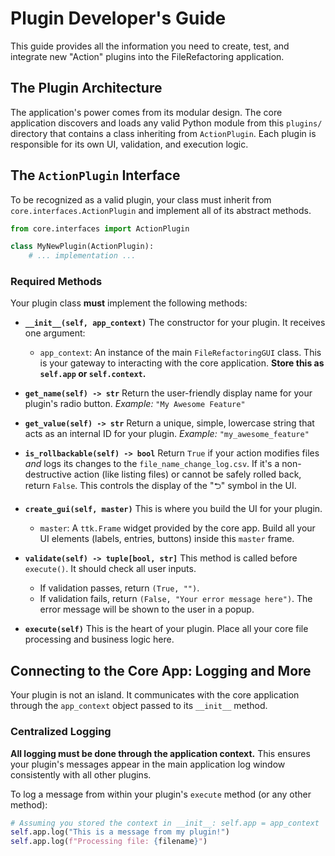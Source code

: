 # Plugin Developer's Guide

This guide provides all the information you need to create, test, and integrate new "Action" plugins into the FileRefactoring application.

## The Plugin Architecture

The application's power comes from its modular design. The core application discovers and loads any valid Python module from this `plugins/` directory that contains a class inheriting from `ActionPlugin`. Each plugin is responsible for its own UI, validation, and execution logic.

## The `ActionPlugin` Interface

To be recognized as a valid plugin, your class must inherit from `core.interfaces.ActionPlugin` and implement all of its abstract methods.

```python
from core.interfaces import ActionPlugin

class MyNewPlugin(ActionPlugin):
    # ... implementation ...
```

### Required Methods

Your plugin class **must** implement the following methods:

-   **`__init__(self, app_context)`**
    The constructor for your plugin. It receives one argument:
    -   `app_context`: An instance of the main `FileRefactoringGUI` class. This is your gateway to interacting with the core application. **Store this as `self.app` or `self.context`.**

-   **`get_name(self) -> str`**
    Return the user-friendly display name for your plugin's radio button.
    *Example:* `"My Awesome Feature"`

-   **`get_value(self) -> str`**
    Return a unique, simple, lowercase string that acts as an internal ID for your plugin.
    *Example:* `"my_awesome_feature"`

-   **`is_rollbackable(self) -> bool`**
    Return `True` if your action modifies files *and* logs its changes to the `file_name_change_log.csv`. If it's a non-destructive action (like listing files) or cannot be safely rolled back, return `False`. This controls the display of the "⮌" symbol in the UI.

-   **`create_gui(self, master)`**
    This is where you build the UI for your plugin.
    -   `master`: A `ttk.Frame` widget provided by the core app. Build all your UI elements (labels, entries, buttons) inside this `master` frame.

-   **`validate(self) -> tuple[bool, str]`**
    This method is called before `execute()`. It should check all user inputs.
    -   If validation passes, return `(True, "")`.
    -   If validation fails, return `(False, "Your error message here")`. The error message will be shown to the user in a popup.

-   **`execute(self)`**
    This is the heart of your plugin. Place all your core file processing and business logic here.

## Connecting to the Core App: Logging and More

Your plugin is not an island. It communicates with the core application through the `app_context` object passed to its `__init__` method.

### Centralized Logging

**All logging must be done through the application context.** This ensures your plugin's messages appear in the main application log window consistently with all other plugins.

To log a message from within your plugin's `execute` method (or any other method):

```python
# Assuming you stored the context in __init__: self.app = app_context
self.app.log("This is a message from my plugin!")
self.app.log(f"Processing file: {filename}")
```
